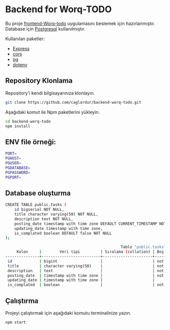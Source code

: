 # Backend for Worq-TODO

Bu proje [frontend-Worq-todo](https://github.com/caglardur/frontend-worq-todo) uygulamasını beslemek için hazırlanmıştır. Database için [Postgresql](https://www.postgresql.org/) kullanılmıştır.

Kullanılan paketler:

- [Express](https://expressjs.com/)
- [cors](https://www.npmjs.com/package/cors)
- [pg](https://www.npmjs.com/package/pg)
- [dotenv](https://www.npmjs.com/package/dotenv)

## Repository Klonlama

Repository'i kendi bilgisayarınıza klonlayın.

```bash
git clone https://github.com/caglardur/backend-worq-todo.git
```

Aşağıdaki komut ile Npm paketlerini yükleyin.

```bash
cd backend-worq-todo
npm install
```

## ENV file örneği:

```bash
PORT=
PGHOST=
PGUSER=
PGDATABASE=
PGPASSWORD=
PGPORT=
```

## Database oluşturma

```bash
CREATE TABLE public.tasks (
    id bigserial NOT NULL,
    title character varying(50) NOT NULL,
    description text NOT NULL,
    posting_date timestamp with time zone DEFAULT CURRENT_TIMESTAMP NOT NULL,
    updating_date timestamp with time zone,
    is_complated boolean DEFAULT false NOT NULL
);
```

```bash
                                                   Tablo "public.tasks"
     Kolon     |        Veri tipi         | Sıralama (collation) | Boş (null) olabilir |            Varsayılan
---------------+--------------------------+----------------------+---------------------+-----------------------------------
 id            | bigint                   |                      | not null            | nextval('tasks_id_seq'::regclass)
 title         | character varying(50)    |                      | not null            |
 description   | text                     |                      | not null            |
 posting_date  | timestamp with time zone |                      | not null            | CURRENT_TIMESTAMP
 updating_date | timestamp with time zone |                      |                     |
 is_complated  | boolean                  |                      | not null            | false
```

## Çalıştırma

Projeyi çalıştırmak için aşağıdaki komutu terminalinize yazın.

```bash
npm start
```
